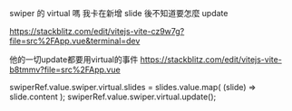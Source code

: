 swiper 的 virtual 嗎
我卡在新增 slide 後不知道要怎麼 update

https://stackblitz.com/edit/vitejs-vite-cz9w7g?file=src%2FApp.vue&terminal=dev

他的一切update都要用virtual的事件
https://stackblitz.com/edit/vitejs-vite-b8tmmv?file=src%2FApp.vue

swiperRef.value.swiper.virtual.slides = slides.value.map(
    (slide) => slide.content
  );
  swiperRef.value.swiper.virtual.update();
